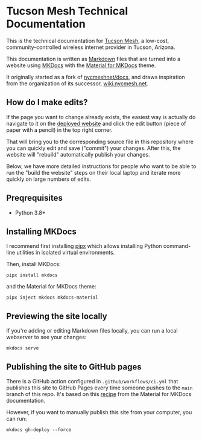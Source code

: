 # Tucson Mesh Technical Documentation

This is the technical documentation for [Tucson Mesh](https://www.tucsonmesh.net/), a low-cost, community-controlled wireless internet provider in Tucson, Arizona.

This documentation is written as [Markdown](https://en.wikipedia.org/wiki/Markdown) files that are turned into a website using [MKDocs](https://www.mkdocs.org/) with the [Material for MKDocs](https://squidfunk.github.io/mkdocs-material/) theme.

It originally started as a fork of [nycmeshnet/docs](https://github.com/nycmeshnet/docs), and draws inspiration from the organization of its successor, [wiki.nycmesh.net](https://wiki.nycmesh.net/).

## How do I make edits?

If the page you want to change already exists, the easiest way is actually do navigate to it on the [deployed website](https://tucsonmesh.github.io/tucsonmesh-docs) and click the edit button (piece of paper with a pencil) in the top right corner.

That will bring you to the corresponding source file in this repository where you can quickly edit and save ("commit") your changes. After this, the website will "rebuild" automatically publish your changes.

Below, we have more detailed instructions for people who want to be able to run the "build the website" steps on their local laptop and iterate more quickly on large numbers of edits.

## Preqrequisites

- Python 3.8+

## Installing MKDocs

I recommend first installing [pipx](https://pipx.pypa.io/) which allows installing Python command-line utilities in isolated virtual environments.

Then, install MKDocs:

```
pipx install mkdocs
```

and the Material for MKDocs theme:

```
pipx inject mkdocs mkdocs-material
```

## Previewing the site locally

If you're adding or editing Markdown files locally, you can run a local webserver to see your changes:

```
mkdocs serve
```

## Publishing the site to GitHub pages

There is a GitHub action configured in `.github/workflows/ci.yml` that publishes this site to GitHub Pages every time someone pushes to the `main` branch of this repo. It's based on this [recipe](https://squidfunk.github.io/mkdocs-material/publishing-your-site/#with-github-actions) from the Material for MKDocs documentation.

However, if you want to manually publish this site from your computer, you can run:

```
mkdocs gh-deploy --force
```

